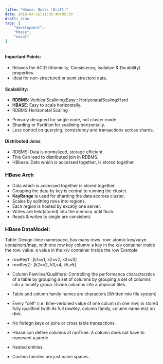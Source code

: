 ```yaml
---
title: "Hbase: Notes [Draft]" 
date: 2018-04-16T11:55:40+05:30
draft: true
tags: [
    "development",
    "hbase",
    "nosql"
]
---
```


#### Important Points:
* Relaxes the ACID (Atomicity, Consistency, Isolation & Durability) properties.
* Ideal for non-structured or semi structerd data.

#### Scalability:

-  **RDBMS**: VeriticalScalining:Easy:: HorizonatalScaling:Hard
-  **HBASE**: Easy to scale horizontally.
-  RDBMS Horizonatal Scaling
  *  Primarly designed for single node, not cluster mode.
  *  Sharding or Partition for scalining horizontally.
  *  Less control on querying, consistency and transactions across shards.

#### Distributed Joins
 * RDBMS: Data is normalized, storage efficient.
 * This Can lead to distributed join in RDBMS.
 * HBbase: Data which is accessed together, is stored together.

### HBase Arch
  * Data which is accessed together is stored together.
  * Grouping the data by key is central to running the cluster.
  * **KeyRange** is used for sharding the data accross cluster.
  * Scales by splitting rows into regions.
  * Each region is hosted by excatly one server.
  * Writes are held(stored) into the memory until flush.
  * Reads & writes to single are consistent.


### HBase DataModel:
Table: Design-time namespace, has many rows.
	row: atomic key/valye containers/map, with one row key
	column: a key in the k/v container inside the row.
	value: a value in the k/v container inside the row
Example
 - rowKey1 : [k1=v1, k2=v2, k3=v3]
 - rowKey2 : [k2=v2, k3,v4, k5,v5]
* Column Families/Qualifiers: Controlling the performance characterstics of a table by grouping a set of columns by grouping a set of columns into a locality group. Divide columns into a physical files.
* Table and column family names are characters [Written into file system]
* Every "cell" (i.e. time-verioned value of one column in one row) is stored fully qualified (with its full rowKey, column family, column name etc) on disk.

* No foriegn keys or joins or cross table transactions.
* Hbase can define columns at runTime. A column does not have to represent a prede
* Nested entities.
* Coulmn families are just name spaces.




